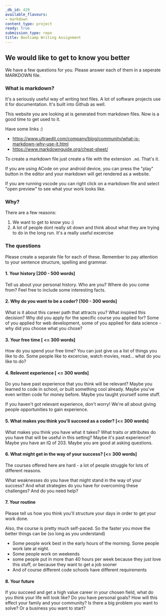 ```yaml
---
_db_id: 429
available_flavours:
- markdown
content_type: project
ready: true
submission_type: repo
title: Bootcamp Writing Assignment
---
```


## We would like to get to know you better

We have a few questions for you. Please answer each of them in a seperate MARKDOWN file.

### What is markdown?

It's a seriously useful way of writing text files. A lot of software projects use it for documentation. It's built into Github as well.

This website you are looking at is generated from markdown files. Now is a good time to get used to it.

Have some links :)

- https://www.ultraedit.com/company/blog/community/what-is-markdown-why-use-it.html
- https://www.markdownguide.org/cheat-sheet/

To create a markdown file just create a file with the extension `.md`. That's it.

If you are using ACode on your android device, you can press the "play" button in the editor and your markdown will get rendered as a website.

If you are running vscode you can right click on a markdown file and select "open preview" to see what your work looks like.

### Why?

There are a few reasons:

1. We want to get to know you :)
2. A lot of people dont really sit down and think about what they are trying to do in the long run. It's a really useful excercise

### The questions

Please create a separate file for each of these. Remember to pay attention to your sentence structure, spelling and grammar.

#### 1. Your history [200 - 500 words]

Tell us about your personal history. Who are you? Where do you come from? Feel free to include some interesting facts.

#### 2. Why do you want to be a coder? [100 - 300 words]

What is it about this career path that attracts you? What inspired this decision? Why did you apply for the specific course you applied for? Some of you applied for web development, some of you applied for data science - why did you choose what you chose?

#### 3. Your free time [ <= 300 words]

How do you spend your free time? You can just give us a list of things you like to do. Some people like to excercise, watch movies, read... what do you like to do?

#### 4. Relevent experience [ <= 300 words]

Do you have past experience that you think will be relevant? Maybe you learned to code in school, or built something cool already. Maybe you've even written code for money before. Maybe you taught yourself some stuff.

If you haven't got relevant experience, don't worry! We're all about giving people opportunities to gain experience.

#### 5. What makes you think you'll succeed as a coder? [<= 300 words]

What makes you think you have what it takes? What traits or attributes do you have that will be useful in this setting? Maybe it's past experience? Maybe you have an IQ of 203. Maybe you are good at asking questions.

#### 6. What might get in the way of your success? [<= 300 words]

The courses offered here are hard - a lot of people struggle for lots of different reasons.

What weaknesses do you have that might stand in the way of your success? And what strategies do you have for overcoming these challenges? And do you need help?

#### 7. Your routine

Please tell us how you think you'll structure your days in order to get your work done.

Also, the course is pretty much self-paced. So the faster you move the better things can be (so long as you understand)

- Some people work best in the early hours of the morning. Some people work late at night.
- Some people work on weekends
- some people put in more than 40 hours per week because they just love this stuff, or because they want to get a job sooner
- And of course different code schools have different requirements

#### 8. Your future

If you succeed and get a high value career in your chosen field, what do you think your life will look like? Do you have personal goals? How will this effect your family and your community? Is there a big problem you want to solve? Or a business you want to start?
